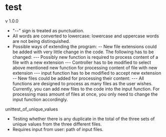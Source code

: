 # test

v 1.0.0
- "--" sign is treated as punctuation.
- All words are converted to lowercase: lowercase and uppercase words are not being distinquished.
- Possible ways of extending the program:
  -- New file extensions could be added with very little change in the code. The following has to be changed:
    --- Possibly new function is required to process content of a file with a new extension
    --- Controller has to be modified to select above mentioned new function for processing content of file with new extension
    --- input function has to be modified to accept new extension
  -- New files could be added for processing their content:
    --- All functions are designed to process as many files as the user wishes. Currently, you can add new files to the code into the             input function. For processing mass amount of files at once, you only need to change the input function accordingly.

unittest_of_unique_values
- Testing whether there is any duplicate in the total of the three sets of unique values from the three different files.
- Requires input from user: path of input files.
